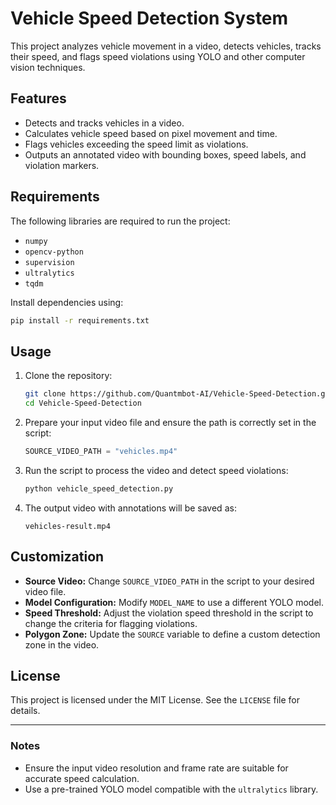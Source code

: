 # Vehicle Speed Detection System

This project analyzes vehicle movement in a video, detects vehicles, tracks their speed, and flags speed violations using YOLO and other computer vision techniques.

## Features
- Detects and tracks vehicles in a video.
- Calculates vehicle speed based on pixel movement and time.
- Flags vehicles exceeding the speed limit as violations.
- Outputs an annotated video with bounding boxes, speed labels, and violation markers.

## Requirements
The following libraries are required to run the project:
- `numpy`
- `opencv-python`
- `supervision`
- `ultralytics`
- `tqdm`

Install dependencies using:
```bash
pip install -r requirements.txt
```

## Usage
1. Clone the repository:
   ```bash
   git clone https://github.com/Quantmbot-AI/Vehicle-Speed-Detection.git
   cd Vehicle-Speed-Detection
   ```

2. Prepare your input video file and ensure the path is correctly set in the script:
   ```python
   SOURCE_VIDEO_PATH = "vehicles.mp4"
   ```

3. Run the script to process the video and detect speed violations:
   ```bash
   python vehicle_speed_detection.py
   ```

4. The output video with annotations will be saved as:
   ```
   vehicles-result.mp4
   ```

## Customization
- **Source Video:** Change `SOURCE_VIDEO_PATH` in the script to your desired video file.
- **Model Configuration:** Modify `MODEL_NAME` to use a different YOLO model.
- **Speed Threshold:** Adjust the violation speed threshold in the script to change the criteria for flagging violations.
- **Polygon Zone:** Update the `SOURCE` variable to define a custom detection zone in the video.

## License
This project is licensed under the MIT License. See the `LICENSE` file for details.

---

### Notes
- Ensure the input video resolution and frame rate are suitable for accurate speed calculation.
- Use a pre-trained YOLO model compatible with the `ultralytics` library.

